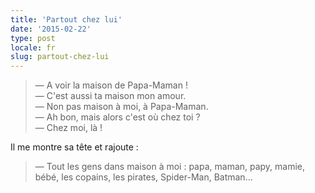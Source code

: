 ```yaml
---
title: 'Partout chez lui'
date: '2015-02-22'
type: post
locale: fr
slug: partout-chez-lui
---
```


> — A voir la maison de Papa-Maman !  
> — C'est aussi ta maison mon amour.  
> — Non pas maison à moi, à Papa-Maman.  
> — Ah bon, mais alors c'est où chez toi ?  
> — Chez moi, là !

Il me montre sa tête et rajoute :

> — Tout les gens dans maison à moi : papa, maman, papy, mamie, bébé, les copains, les pirates, Spider-Man, Batman...
